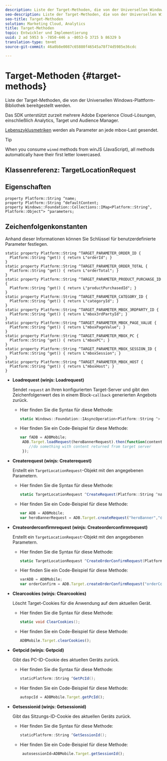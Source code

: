 ```yaml
---
description: Liste der Target-Methoden, die von der Universellen Windows-Plattform-Bibliothek bereitgestellt werden.
seo-description: Liste der Target-Methoden, die von der Universellen Windows-Plattform-Bibliothek bereitgestellt werden.
seo-title: Target-Methoden
solution: Marketing Cloud, Analytics
title: Target-Methoden
topic: Entwickler und Implementierung
uuid: 2 ad 5953 b -7850-446 a -8053-b 3715 b 86329 b
translation-type: tm+mt
source-git-commit: 46a0b8e0087c65880f46545a78f74d5985e36cdc

---
```



# Target-Methoden {#target-methods}

Liste der Target-Methoden, die von der Universellen Windows-Plattform-Bibliothek bereitgestellt werden.

Das SDK unterstützt zurzeit mehrere Adobe Experience Cloud-Lösungen, einschließlich Analytics, Target und Audience Manager.

[Lebenszyklusmetriken](/help/universal-windows/metrics.md) werden als Parameter an jede mbox-Last gesendet.

>[!TIP]
>
>When you consume `winmd` methods from winJS (JavaScript), all methods automatically have their first letter lowercased.

## Klassenreferenz: TargetLocationRequest

## Eigenschaften

```
property Platform::String ^name; 
property Platform::String ^defaultContent; 
property Windows::Foundation::Collections::IMap<Platform::String^, Platform::Object^> ^parameters;
```

## Zeichenfolgenkonstanten

Anhand dieser Informationen können Sie Schlüssel für benutzerdefinierte Parameter festlegen.

```
static property Platform::String ^TARGET_PARAMETER_ORDER_ID { 
  Platform::String ^get() { return L"orderId"; } 
} 
static property Platform::String ^TARGET_PARAMETER_ORDER_TOTAL { 
  Platform::String ^get() { return L"orderTotal"; } 
} 
static property Platform::String ^TARGET_PARAMETER_PRODUCT_PURCHASE_ID { 
  Platform::String ^get() { return L"productPurchasedId"; } 
} 
static property Platform::String ^TARGET_PARAMETER_CATEGORY_ID { 
  Platform::String ^get() { return L"categoryId"; } 
} 
static property Platform::String ^TARGET_PARAMETER_MBOX_3RDPARTY_ID { 
  Platform::String ^get() { return L"mbox3rdPartyId"; } 
} 
static property Platform::String ^TARGET_PARAMETER_MBOX_PAGE_VALUE { 
  Platform::String ^get() { return L"mboxPageValue"; } 
} 
static property Platform::String ^TARGET_PARAMETER_MBOX_PC { 
  Platform::String ^get() { return L"mboxPC"; } 
} 
static property Platform::String ^TARGET_PARAMETER_MBOX_SESSION_ID { 
  Platform::String ^get() { return L"mboxSession"; } 
} 
static property Platform::String ^TARGET_PARAMETER_MBOX_HOST { 
  Platform::String ^get() { return L"mboxHost"; } 
}
```

* **Loadrequest (winjs: Loadrequest)**

   Sendet `request` an Ihren konfigurierten Target-Server und gibt den Zeichenfolgenwert des in einem Block-`callback` generierten Angebots zurück.

   * Hier finden Sie die Syntax für diese Methode:

      ```csharp
      static Windows::Foundation::IAsyncOperation<Platform::String ^> ^LoadRequest(TargetLocationRequest ^request);
      ```

   * Hier finden Sie ein Code-Beispiel für diese Methode:

      ```js
      var fADB = ADBMobile; 
       ADB.Target.loadRequest(heroBannerRequest).then(function(content){ 
          //do something with content returned from target server 
       });
      ```

* **Createrequest (winjs: Createrequest)**

   Erstellt ein `TargetLocationRequest`-Objekt mit den angegebenen Parametern.

   * Hier finden Sie die Syntax für diese Methode:

      ```csharp
      static TargetLocationRequest ^CreateRequest(Platform::String ^name, Platform::String ^defaultContent,Windows::Foundation::Collections::IMap<Platform::String^,Platform::Object^> ^parameters); 
      ```

   * Hier finden Sie ein Code-Beispiel für diese Methode:

      ```js
      var ADB = ADBMobile;
      var heroBannerRequest = ADB.Target.createRequest("heroBanner","default.png", null); 
      ```

* **Createorderconfirmrequest (winjs: Createorderconfirmrequest)**

   Erstellt ein `TargetLocationRequest`-Objekt mit den angegebenen Parametern.

   * Hier finden Sie die Syntax für diese Methode:

      ```csharp
      static TargetLocationRequest ^CreateOrderConfirmRequest(Platform::String ^name, Platform::String ^orderId,Platform::String ^orderTotal,Platform::String ^productPurchasedId,Windows::Foundation::Collections::IMap<Platform::String^,Platform::Object^> ^parameters); 
      ```

   * Hier finden Sie ein Code-Beispiel für diese Methode:

      ```js
      varADB = ADBMobile;
      var orderConfirm = ADB.Target.createOrderConfirmRequest("orderConfirm","order","47.88","3722",null);
      ```

* **Clearcookies (winjs: Clearcookies)**

   Löscht Target-Cookies für die Anwendung auf dem aktuellen Gerät.

   * Hier finden Sie die Syntax für diese Methode:

      ```csharp
      static void ClearCookies();
      ```

   * Hier finden Sie ein Code-Beispiel für diese Methode:

      ```js
      ADBMobile.Target.clearCookies();
      ```

* **Getpcid (winjs: Getpcid)**

   Gibt das PC-ID-Cookie des aktuellen Geräts zurück.

   * Hier finden Sie die Syntax für diese Methode:

      ```csharp
      staticPlatform::String ^GetPcId();
      ```

   * Hier finden Sie ein Code-Beispiel für diese Methode:

      ```js
      autopcId = ADBMobile.Target.getPcId();
      ```

* **Getsessionid (winjs: Getsessionid)**

   Gibt das Sitzungs-ID-Cookie des aktuellen Geräts zurück.

   * Hier finden Sie die Syntax für diese Methode:

      ```csharp
      staticPlatform::String ^GetSessionId();
      ```

   * Hier finden Sie ein Code-Beispiel für diese Methode:

      ```js
       autosessionId=ADBMobile.Target.getSessionId(); 
      ```

